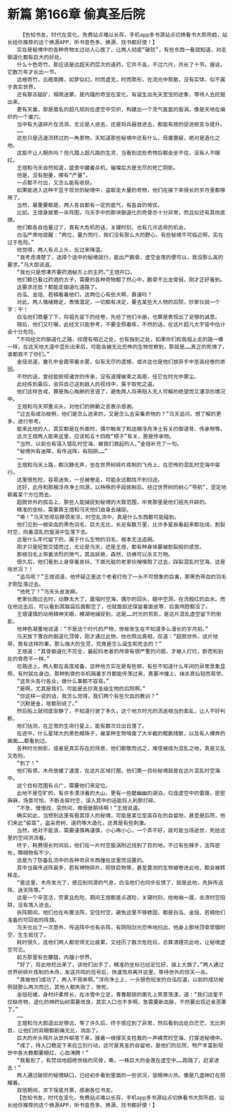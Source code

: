 # 新篇 第166章 偷真圣后院
        【告知书友，时代在变化，免费站点难以长存，手机app多书源站点切换看书大势所趋，站长给你推荐的这个换源APP，听书音色多、换源、找书都好使！】
       实在是秘境中的各种奇物太过动人心旌了，让两人彻底“破防”，有些东西一看就知道，对走御道化都有巨大的好处。
       什么十色奇竹，那应该是远超天药层次的道药，它并不高，不过六尺，共长了十节。据说，它数万年才长出一节。
       这根奇竹，云霞蒸腾，如梦似幻，时而虚无，时而聚形，在流光中聚散，没有实体，似不属于真实世界。
       还有那古磁矿，烟雨迷蒙，是内蕴的奇宝在变化，有诞生出先天至宝的迹象，等待人去挖掘出来。
       更有天巢，那是莫名的超凡规则在虚空中交织，构建出一个灵气氤氲的旋涡，像是天地在编织的一个巢穴。
       当中有大道碎片在流淌，无论是人进去，还是将兵器放进去，都能有效的促进蜕变与提升。
       ……
       这些只是迅速流转过的一角景物，天知道那些秘境中还有什么，母庸置疑，绝对是造化之地。
       这能不让人眼热吗？但凡踏上超凡路的生灵，当看到这些奇物后都会坐不住，没有人不眼红。
       王煊和乌天自然知道，盛景中藏着杀机，璀璨后方是无尽的死亡阴影。
       但是，没有胆量，哪有“产量”。
       一点都不付出，又怎么能有收获。
       如果能进入这种不显于现世的秘境中，盗取走大量的奇物，他们在接下来很长的岁月里都够用了。
       当然，最重要都是，两人各自都有一定的底气，有各自的倚仗。
       比如，王煊身披第一杀阵图，乌天手中的那块御道化的奇骨亦十分异常，而且似还有其他底牌。
       他们都各自估量过了，真有大危机的话，关键时刻，也有几许逃命的机会。
       白泓严肃地提醒：“两位，量力而行，我们没有那么大的野心，有些秘境不可临近啊，实在过于危险。”
       他觉得，两人有点上头，反过来降温。
       “我考虑清楚了，选择个适中的秘境就行，能出产鹏骨、虚空金莲的便可以，我没那么高的要求。”乌大郎说道。
       “我也只是想凑齐要药酒秘方上的主药。”王煊开口。
       他们都已看过药酒的方子，需要的各种奇物都了然心中，鹏骨不比龙骨弱，刚才正好看到。
       这要求还低？都能走御道化道路了。
       白泓、金瑶、若楠看着他们，这两位心有些大啊，靠谱吗？
       对此，两人情绪稳定，表情澹定，一切都有决定，要去某些大人物的后院，抄家伙就一个字：干！
       白泓他们商量了下，将祖先留下的经卷，先给了他们半册，也算是表现出了足够的诚意。
       随后，他们又叮嘱，此经文只能参考，不要全照着练，不然的话，在这片超凡大宇宙中估计会十分危险。
       “不同经文的御道化之路，纹理有相近之处，也有独到之处，如果你们和我祖上走的路一模一样，在这天地大道中显形出来后，可能会被无比恐怖的生物觉察到，那就是……真正的死境了，谁都救不了你们。”
       金瑶说道，童孔中金霞带着水雾，似有无尽的遗憾，或许这也是他们放弃手中至高经卷的原因。
       不然的话，曾经能俯视诸世的传承，没有道理被束之高阁，任它在时光中蒙尘。
       此经练到最后，会将自己送到敌人的视线中，属于取死之道。
       他们这样告戒，算是掏心掏肺的言语了，避免两人将来陷入无人可解的绝望而又凄凉的境况中。
       王煊和乌天郑重点头，对他们的肺腑之言表示感谢。
       “过去有成功桉例，他们是怎么进来的，又是怎么去采集奇物的？”乌天追问，想了解的更多，进行参考。
       能来此地的人，其实都是在外面时，偶尔触发了和这艘浮舟净土有关的御道骨、传承物等。
       这次王煊两人能来这里，应该和五十四枚“棋子”有关，那是传承物。
       “当然，以前也有误入错乱时空海，被我们救起的人。”金瑶补充了一句。
       “秘境外有迷障，有传送阵，有陷阱……”
       ……
       王煊和乌天上路，都沉静无声，坐在世界树碎片炼制的飞舟上，在恐怖的混乱时空海中穿行。
       这里很危险，容易迷失，一旦被卷走，可能永远都找不到归途。
       还好，此舟和那艘浮舟净土同源，以特殊的手段炼制后，经过世界树的树心“导航”，坚定地朝着某个方位而去。
       超脱世外的孤岛上，那些人能捕捉到秘境的大致范围，毕竟那里是他们祖先开辟的。
       精准的坐标，需要靠王煊和乌天他们自身去捕捉。
       “嘶！”乌天觉得后脖颈发凉，时空乱流中，真是什么东西都可能碰到。
       他们见到一根染血的黑色羽毛，巨大无比，长足有数万里，比许多星辰看起来都壮阔，割裂时空，向着混乱的旋涡中坠落下去。
       这是什么年代留下的，属于什么生物的羽毛，根本无法追朔。
       刚才只是短暂交错而过，无论是乌天，还是王煊，都有种身体要被割裂般的感觉。
       那根羽毛上带着浓烈的煞气，其血妖艳，森然，彷佛可以杀灭万物。
       很久后，他们看到上身穿着皮袄、下面光腚的老家伙嗖嗖跑了过去，踩裂混乱时空海，这是啥状况？！
       “追鸟呢？”王煊说道，他怀疑正是这个老者打伤了一头不可想象的巨禽，那黑色带血的羽毛才刚坠落过去。
       “他死了？”乌天头皮发麻。
       老家伙跑过去时，动静太大了，震塌时空海，偶尔的回头，眼中空洞，在流殷红的血水。而在他远去后，可以看到其脑袋后面都空了，也就面部还保留着面皮等，后面颅腔都没了。
       王煊谨慎的动用精神天眼，模湖地捕捉到，这是……时光的剪影，是这片混乱虚空留下的倒影。
       他神色凝重地说道：“不是这个时代的产物，惨桉发生在不知道多么漫长的岁月前。”
       乌天放下雪白的御道化顶骨，刚才通过此物，他也照出真相，叹道：“超脱世外，这片地带，竟有这样的事，那么强大的生灵，究竟是怎么诞生和死去的？”
       王煊道：“其骨御道化不完全，最起码老者的颅骨有很严重的问题，才被人打烂，断茬和别处的骨质不一样。”
       在路途上，两人都在高度戒备，这种地方实在是有些邪，有些不知道什么年间的异常景象显照，有时就在身边，那种刺骨的杀机隔着岁月都能传荡过来，真要冲撞上，抹杀真仙轻而易举。
       “这年头各行各业，做什么事都不容易。”
       “是啊，尤其是我们，可能是去抄真圣级生物的后院啊。”
       “你这样一说的话，我怎么觉得，我们两个有些欠血的教训？”
       “沉默是金，啥都别说了。”
       然后船上就彻底安静了，不知道行驶了多久，这个地方时光的流逝相当的紊乱，让人不好判断。
       他们估测，在正常的生命行星上，能有数次日出日落了。
       在途中，什么星球大的黑色眼珠子，被某种生物啃食了大半截的鲲鹏残骸，以及有人裸奔的画面……都看到过。
       各种时光倒影，或者是真实存在的场景，他们都敬而远之，难怪被成为混乱之地，真是又乱又危险。
       “到了！”
       他们有感，木舟放缓了速度，在这片区域打圈，他们第一目标秘境就是在这片混乱时空海中。
       这个目标范围有点广，需要他们来定位。
       此地不是空旷的，有许多漂浮着的大山，更有一些碧幽幽的湖泊，勾连虚空中的雷霆，密密麻麻，场景可怕，不断击穿时空，误入其中的话能将人刹那打碎。
       “不急，慢慢找，突然间，竟很是期待啊！”王煊说道。
       确实如此，当想到这里有极其惊人的秘境，可能是某位至高存在的自留地，甚至是后院，他们来此“偷菜”，盗采奇树、道药等大造化，还真是有些刺激。
       当然，绝对不能浪，需要谨慎再谨慎，小心再小心，一个弄不好，就可能当场逝世，死给这里的空间洪流看。
       终于，耗费很长时间后，他们在一片时空旋涡附近找到了目的地，不过有些棘手，法阵密布，障碍物有不少。
       这是为了防备乱流中的各种奇异东西撞在这里而设置的。
       其中当属传送阵最多，若有神物碎片、陨铁巨物等，甚至莫测的生物被卷进此地，都会被转移走。
       “是这里，木舟发光了，感应到同源的气息，白泓他们也同步反馈了，就是此地，先拆传送阵、迷天阵等。”
       这是一个辛苦活，劳累且危险，期间王煊都差点遇险，关键时刻，他袍袖一展，击溃时空陷阱，没有落入进去。
       拆阵期间，他们也在布置法阵，定住时空，避免这里不够稳固，都是白泓、金瑶、若楠他们准备的可回收的阵旗。
       乌天也出了一次意外，传送阵中也有杀阵，有阴阳剑光恐怖地扫出，他身上那块顶骨禁锢时空，生生抵住了。
       耗时很久，连他们两人都觉得无比疲累，又经历了数次危险后，总算清理完此地，让秘境虚空可见。
       前方那里有些朦胧，内蕴小世界。
       “好了，将此地挖出来了，该他们出手了，精准的坐标已经定位好，插上大旗了。”两人通过世界树碎片炼制的木舟，发送共鸣的信号后，快速驾舟离开这里，等待世外的惊天一击。
       “真被他们成功了，两人不简单啊。”浮舟净土上，一头银色短发的白泓叹道，以前的成功桉例就那么两次而已，其他人都失败了，惨死。
       金瑶短裙，身材纤柔修长，在冰雪中立足，青春靓丽的面孔上笑意荡漾，道：“我们这里不仅缺奇物，退化的神药仙树需要改良，其实人口也不多啊，急需要新血脉，不然要出现近亲恶果了。”
       ……
       王煊和乌大郎退出足够远，等了许久后，终于感应到了异常，然后看到远处白茫茫，无比刺目，让他们的双眼都剧痛无比，淌血了。
       巨大的斧头残片从世外噼落下来，接着一根撑天支柱轰的一声横贯时空海，打穿进秘境中。
       “成了，待入口稳定下来后立刻行动，这可是真圣的自留地，是他们的后院，物产丰富到现世中各大教都要眼红，心血沸腾！”
       “我看到了，有焚烧地超绝世级的凤骨，嘶，一株巨大的金莲在虚空中……跑路了，赶紧进去！”
       两人通过破损的秘境缺口，已经初步看到里面的一些状况，皆眼神火热，像是几盏神灯在照耀着。
       双倍期间，求下保底月票，感谢各位书友。
       【告知书友，时代在变化，免费站点难以长存，手机app多书源站点切换看书大势所趋，站长给你推荐的这个换源APP，听书音色多、换源、找书都好使！】